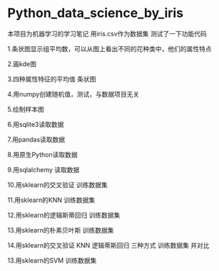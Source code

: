 # Python_data_science_by_iris

本项目为机器学习的学习笔记
用iris.csv作为数据集
测试了一下功能代码

1.条状图显示组平均数，可以从图上看出不同的花种类中，他们的属性特点

2.画kde图

3.四种属性特征的平均值 条状图

4.用numpy创建随机值，测试，与数据项目无关

5.绘制样本图

6.用sqlite3读取数据

7.用pandas读取数据

8.用原生Python读取数据

9.用sqlalchemy 读取数据

10.用sklearn的交叉验证 训练数据集

11.用sklearn的KNN 训练数据集

12.用sklearn的逻辑斯蒂回归 训练数据集

13.用sklearn的朴素贝叶斯 训练数据集

14.用sklearn的交叉验证 KNN 逻辑蒂斯回归 三种方式 训练数据集 并对比

13.用sklearn的SVM 训练数据集

